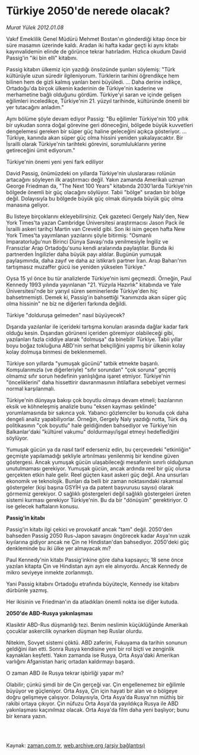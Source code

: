 # Türkiye 2050'de nerede olacak?

*Murat Yülek 2012.01.08*

<td class="columnist-detail">
<p>Vakıf Emeklilik Genel Müdürü Mehmet Bostan'ın gönderdiği kitap önce bir süre masamın üzerinde kaldı. Aradan iki hafta kadar geçti ki aynı kitabı kayınvalidemin elinde de görünce tekrar hatırladım. Hızlıca okudum David Passig'in "iki bin elli" kitabını.</p>
<p>
<div id="haberMetinDiv">
<p>Passig kitabın ülkemiz için yazdığı önsözünde şunları söylemiş: "Türk kültürüyle uzun süredir ilgileniyorum. Türklerin tarihini öğrendikçe hem bilinen hem de gizli kalmış yanları beni büyüledi. ... Daha derine indikçe, Ortadoğu'da birçok ülkenin kaderinin de Türkiye'nin kaderine ve merhametine bağlı olduğunu gördüm. Türkiye'yi saran ve içinde gelişen eğilimleri inceledikçe, Türkiye'nin 21. yüzyıl tarihinde, kültüründe önemli bir yer tutacağını anladım."
<p>Aynı bölüme şöyle devam ediyor Passig: "Bu eğilimler Türkiye'nin 100 yıllık bir uykudan sonra doğal görevine geri döneceğini, bölgede büyük kuvvetleri dengelemesi gereken bir süper güç haline geleceğini açıkça gösteriyor. ... Türkiye, kanında akan süper güç olma hissini yeniden yakalayacaktır. Bir İsrailli olarak Türkiye'nin tarihteki görevini, sorumluluklarını yerine getireceğini ümit ediyorum."
<p>Türkiye'nin önemi yeni yeni fark ediliyor
<p>David Passig, önümüzdeki on yıllarda Türkiye'nin uluslararası rolünün artacağını söyleyen ilk araştırmacı değil. Yakın zamanda Amerikalı uzman George Friedman da, "The Next 100 Years" kitabında 2030'larda Türkiye'nin bölgede önemli bir güç olacağını söylüyor. Tabii "bölge" sıradan bir bölge değil. Dolayısıyla bu bölgede büyük güç olmak dünyada büyük güç olma manasına geliyor.
<p>Bu listeye birçoklarını ekleyebilirsiniz. Çek gazeteci Gergely Naly'den, New York Times'ta yazan Cambridge Üniversitesi araştırmacısı Jason Pack ile İsrailli askeri tarihçi Martin van Creveld gibi. Son iki isim geçen hafta New York Times'ta yayımlanan yazılarını şöyle bitirmiş: "Osmanlı İmparatorluğu'nun Birinci Dünya Savaşı'nda yenilmesiyle İngiliz ve Fransızlar Arap Ortadoğu'sunu kendi aralarında paylaştılar. Bunda iki partnerden İngilizler daha büyük payı aldılar. Bugünün yumuşak paylaşımında, daha zayıf ve daha az istikrarlı partner İran. Arap Baharı'nın tartışmasız muzaffer gücü ise yeniden yükselen Türkiye."
<p>Oysa 15 yıl önce bu tür analizlerde Türkiye'nin ismi geçmezdi. Örneğin, Paul Kennedy 1993 yılında yayınlanan "21. Yüzyıla Hazırlık" kitabında ve Yale Üniversitesi'nde bir yarıyıl süren seminerlerde Türkiye'den hiç bahsetmemişti. Demek ki, Passig'in bahsettiği "kanımızda akan süper güç olma hissinin" ne biz ne diğerleri farkında değildi.
<p>Türkiye "dolduruşa gelmeden" nasıl büyüyecek?
<p>Dışarıda yazılanlar ile içerideki tartışma konuları arasında dağlar kadar fark olduğu kesin. Dışarıdan görüneni içeriden göremiyor olabileceği gibi, yazılanları fazla ciddiye alarak "dolmuşa" da binebilir Türkiye. Tabii yıllar boyu boğaz tokluğuna ABD'nin serhat bekçiliğini yapmış bir ülkenin kolay kolay dolmuşa binmesi de beklenmemeli.
<p>Türkiye son yıllarda "yumuşak gücünü" tatbik etmekte başarılı. Komşularımızla (ve diğerleriyle) "sıfır sorundan" "çok soruna" geçmiş olmamız sıfır sorun hedefinin yanlışlığına işaret etmiyor. Türkiye'nin "önceliklerini" daha hissettirir davranmasının ihtilaflara sebebiyet vermesi normal karşılanmalı.
<p>Türkiye'nin dünyaya bakışı çok boyutlu olmaya devam etmeli; bazılarının eksik ve köhneleşmiş analizle bunu "eksen kayması şeklinde" yorumlamasında bir sakınca yok. Yabancı gözlemciler bu konuda çok daha dengeli analiz yapabiliyorlar. Örneğin, Gergely Naly yazdığı notta, Türk dış politikasının "çok boyutlu" hale geldiğinden bahsediyor ve Türkiye'nin Balkanlar'daki "kültürel vakumu" doldurmayı/işgal etmeyi hedeflediğini söylüyor.
<p>Yumuşak gücün ya da nasıl tarif ederseniz edin, bu çerçevedeki "etkinliğin" geçmişte yapılamadığı şekliyle artırılması yenilenmiş bir kendine güven göstergesi. Ancak yumuşak gücün ulaşabileceği mesafenin sınırlı olduğunun unutulmaması gerekiyor. Yumuşak gücün, ancak ardında reel bir güç olursa gerçekten etkin hale gelir. Reel güçten kasıt askeri güç değil. Ana unsurları ekonomik ve teknolojik. Bunları da belli bir zaman noktasındaki rakamsal göstergeler (kişi başına GSYİH ya da patent başvurusu sayısı) olarak görmemiz gerekiyor. O sağlıklı göstergeleri değil sağlıklı göstergeleri üreten sistemi kurması gerekiyor Türkiye'nin. Bu da bir "dönüşüm" gerektiriyor. O ise gelecek haftaların konusu.
<p><b>Passig'in kitabı</b>
<p>Passig'in kitabı ilgi çekici ve provokatif ancak "tam" değil. 2050'den bahseden Passig 2050 Rus-Japon savaşını öngörecek kadar Asya'nın uzak kıyılarına gidiyor ancak ne Çin ne Hindistan'dan bahsediyor. 2050'deki güç denkleminde bu iki ülke yer almayacak mı?
<p>Paul Kennedy'nin kitabı Passig'inkine göre daha kapsayıcı; 18 sene önce yazılan kitapta Çin ve Hindistan ayrı ayrı ele alınıyordu. Ancak Kennedy de mikro seviyeye inmekte zorlanmıştı.
<p>Yani Passig kitabını Ortadoğu etrafında büyüteçle, Kennedy ise kitabını dürbünle yazmış.
<p>Her ikisinin ve Friedman'ın da atladıkları önemli nokta ise diğer kutuda.
<p><b>2050'de ABD-Rusya yakınlaşması</b>
<p>Klasiktir ABD-Rus düşmanlığı tezi. Benim neslimin küçüklüğünde Amerikalı çocuklar askercilik oynarken düşman hep Ruslar olurdu.
<p>Nitekim, Sovyet sistemi çöktü. ABD zaferini, Fukuyama da tarihin sonunun geldiğini ilan etti. Sonra Rusya kendisine yeni bir rol biçti ve zenginlik kaynakları keşfetti. Yakın zamanda ise Rusya, Orta Asya'daki Amerikan varlığını Afganistan hariç ortadan kaldırmayı başardı.
<p>O zaman ABD ile Rusya tekrar işbirliği yapar mı?
<p>Olabilir; çünkü şimdi bir de Çin gerçeği var. Çin engellenemez bir eğilimle büyüyor ve güçleniyor. Orta Asya, Çin için hayati bir alan ve o bölgeye doğru gelişmeye çalışıyor. Dolayısıyla, Orta Asya'da Rusya'nın müthiş bir rakibi ortaya çıkıyor. Çin nüfuzu Orta Asya'da yayıldıkça Rusya ile ABD yakınlaşması kaçınılmaz olacak. Orta Asya'da film daha yeni başlıyor; bunu bir kenara yazın.</p></p></p></p></p></p></p></p></p></p></p></p></p></p></p></p></p></p></p></p></p></div>
</p>


<p><br>
		 </br></p></td>

Kaynak: [zaman.com.tr](http://zaman.com.tr/yazar.do?yazino=1225947), [web.archive.org (arşiv bağlantısı)](http://web.archive.org/web/20120209072009/http://www.zaman.com.tr:80/yazar.do?yazino=1225947)
